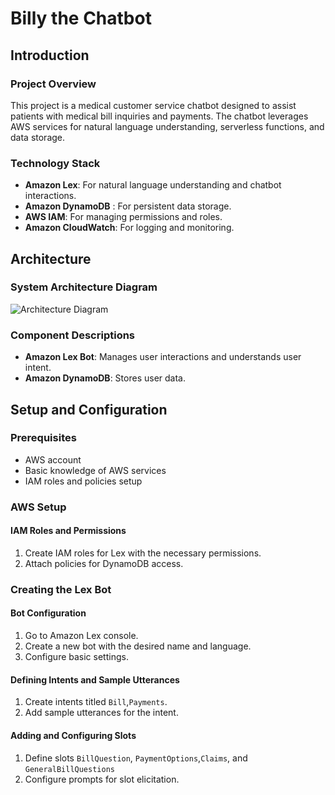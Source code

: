 # Billy the Chatbot

## Introduction
### Project Overview
This project is a medical customer service chatbot designed to assist patients with medical bill inquiries and payments. The chatbot leverages AWS services for natural language understanding, serverless functions, and data storage.

### Technology Stack
- **Amazon Lex**: For natural language understanding and chatbot interactions.
- **Amazon DynamoDB** : For persistent data storage.
- **AWS IAM**: For managing permissions and roles.
- **Amazon CloudWatch**: For logging and monitoring.

## Architecture
### System Architecture Diagram
![Architecture Diagram](link_to_diagram.png)

### Component Descriptions
- **Amazon Lex Bot**: Manages user interactions and understands user intent.
- **Amazon DynamoDB**: Stores user data.

## Setup and Configuration
### Prerequisites
- AWS account
- Basic knowledge of AWS services
- IAM roles and policies setup

### AWS Setup
#### IAM Roles and Permissions
1. Create IAM roles for Lex with the necessary permissions.
2. Attach policies for DynamoDB access.

### Creating the Lex Bot
#### Bot Configuration
1. Go to Amazon Lex console.
2. Create a new bot with the desired name and language.
3. Configure basic settings.

#### Defining Intents and Sample Utterances
1. Create intents titled `Bill`,`Payments`.
2. Add sample utterances for the intent.

#### Adding and Configuring Slots
1. Define slots `BillQuestion`, `PaymentOptions`,`Claims`, and `GeneralBillQuestions`
2. Configure prompts for slot elicitation.

